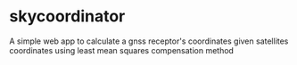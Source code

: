 # skycoordinator
A simple web app to calculate a gnss receptor's coordinates given satellites coordinates using least mean squares compensation method
